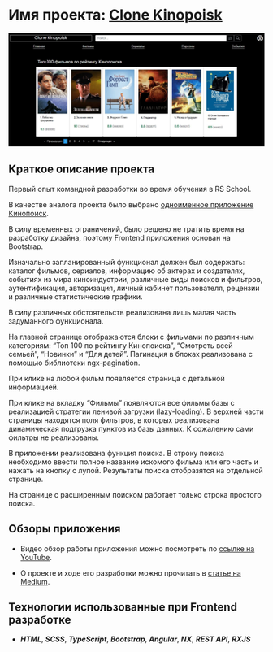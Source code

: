 Имя проекта: [Clone Kinopoisk](https://rs-kp.herokuapp.com/)
=======
![Screen Main Page](https://github.com/ivan-nesusanin/rsschool-cv/blob/cv-html-css/Assets/kinopoisk.JPG?raw=true)

## Краткое описание проекта
Первый опыт командной разработки во время обучения в RS School.

В качестве аналога проекта было выбрано [одноименное приложение Кинопоиск](https://www.kinopoisk.ru/).

В силу временных ограничений, было решено не тратить время на разработку дизайна, поэтому Frontend приложения основан на Bootstrap.

Изначально запланированный функционал должен был содержать: каталог фильмов, сериалов, информацию об актерах и создателях, событиях из мира киноиндустрии, различные виды поисков и фильтров, аутентификация, авторизация, личный кабинет пользователя, рецензии и различные статистические графики.

В силу различных обстоятельств реализована лишь малая часть задуманного функционала.

На главной странице отображаются блоки с фильмами по различным категориям: “Топ 100 по рейтингу Кинопоиска”, “Смотреть всей семьей”, “Новинки” и “Для детей”. Пагинация в блоках реализована с помощью библиотеки ngx-pagination.

При клике на любой фильм появляется страница с детальной информацией.

При клике на вкладку “Фильмы” появляются все фильмы базы с реализацией стратегии ленивой загрузки (lazy-loading). В верхней части страницы находятся поля фильтров, в которых реализована динамическая подгрузка пунктов из базы данных. К сожалению сами фильтры не реализованы.

В приложении реализована функция поиска. В строку поиска необходимо ввести полное название искомого фильма или его часть и нажать на кнопку с лупой. Результаты поиска отобразятся на отдельной странице.

На странице с расширенным поиском работает только строка простого поиска.

## Обзоры приложения
- Видео обзор работы приложения можно посмотреть по [ссылке на YouTube](https://youtu.be/l9Yd8aZGBvQ).

- О проекте и ходе его разработки можно прочитать в [статье на Medium](https://medium.com/@ivanku82/rs-clone-kinopoisk-учебный-проект-7046c37e4d2f).

## Технологии использованные при Frontend разработке
- ***HTML***, ***SCSS***, ***TypeScript***, ***Bootstrap***, ***Angular***, ***NX***, ***REST API***, ***RXJS***
